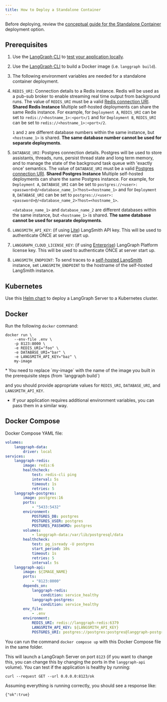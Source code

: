```yaml
---
title: How to Deploy a Standalone Container
---
```

Before deploying, review the [conceptual guide for the Standalone Container](langgraph_standalone_container) deployment option.

## Prerequisites

1. Use the [LangGraph CLI](langgraph_cli) to [test your application locally](local-server).
2. Use the [LangGraph CLI](langgraph_cli) to build a Docker image (i.e. `langgraph build`).
3. The following environment variables are needed for a standalone container deployment.
  1. `REDIS_URI`: Connection details to a Redis instance. Redis will be used as a pub-sub broker to enable streaming real time output from background runs. The value of `REDIS_URI` must be a valid [Redis connection URI](https://redis-py.readthedocs.io/en/stable/connections.html#redis.Redis.from_url).
    <Note>
      **Shared Redis Instance**
      Multiple self-hosted deployments can share the same Redis instance. For example, for `Deployment A`, `REDIS_URI` can be set to `redis://<hostname_1>:<port>/1` and for `Deployment B`, `REDIS_URI` can be set to `redis://<hostname_1>:<port>/2`.
      
      `1` and `2` are different database numbers within the same instance, but `<hostname_1>` is shared. **The same database number cannot be used for separate deployments**.
    </Note>
  2. `DATABASE_URI`: Postgres connection details. Postgres will be used to store assistants, threads, runs, persist thread state and long term memory, and to manage the state of the background task queue with 'exactly once' semantics. The value of `DATABASE_URI` must be a valid [Postgres connection URI](https://www.postgresql.org/docs/current/libpq-connect.html#LIBPQ-CONNSTRING-URIS).
    <Note>
      **Shared Postgres Instance**
      Multiple self-hosted deployments can share the same Postgres instance. For example, for `Deployment A`, `DATABASE_URI` can be set to `postgres://<user>:<password>@/<database_name_1>?host=<hostname_1>` and for `Deployment B`, `DATABASE_URI` can be set to `postgres://<user>:<password>@/<database_name_2>?host=<hostname_1>`.
      
      `<database_name_1>` and `database_name_2` are different databases within the same instance, but `<hostname_1>` is shared. **The same database cannot be used for separate deployments**.
    </Note>
  3. `LANGSMITH_API_KEY`: (if using [Lite](langgraph_server#server-versions)) LangSmith API key. This will be used to authenticate ONCE at server start up.
  4. `LANGGRAPH_CLOUD_LICENSE_KEY`: (if using [Enterprise](langgraph_data_plane#licensing)) LangGraph Platform license key. This will be used to authenticate ONCE at server start up.
  5. `LANGSMITH_ENDPOINT`: To send traces to a [self-hosted LangSmith](https://docs.smith.langchain.com/self_hosting) instance, set `LANGSMITH_ENDPOINT` to the hostname of the self-hosted LangSmith instance.

<a id="helm"></a>
## Kubernetes

Use this [Helm chart](https://github.com/langchain-ai/helm/blob/main/charts/langgraph-cloud/README.md) to deploy a LangGraph Server to a Kubernetes cluster.

## Docker

Run the following `docker` command:

```shell
docker run \
    --env-file .env \
    -p 8123:8000 \
    -e REDIS_URI="foo" \
    -e DATABASE_URI="bar" \
    -e LANGSMITH_API_KEY="baz" \
    my-image
```

<Note>
  * You need to replace `my-image` with the name of the image you built in the prerequisite steps (from `langgraph build`)
  
  and you should provide appropriate values for `REDIS_URI`, `DATABASE_URI`, and `LANGSMITH_API_KEY`.
  
  * If your application requires additional environment variables, you can pass them in a similar way.
</Note>

## Docker Compose

Docker Compose YAML file:

```yml
volumes:
    langgraph-data:
        driver: local
services:
    langgraph-redis:
        image: redis:6
        healthcheck:
            test: redis-cli ping
            interval: 5s
            timeout: 1s
            retries: 5
    langgraph-postgres:
        image: postgres:16
        ports:
            - "5433:5432"
        environment:
            POSTGRES_DB: postgres
            POSTGRES_USER: postgres
            POSTGRES_PASSWORD: postgres
        volumes:
            - langgraph-data:/var/lib/postgresql/data
        healthcheck:
            test: pg_isready -U postgres
            start_period: 10s
            timeout: 1s
            retries: 5
            interval: 5s
    langgraph-api:
        image: ${IMAGE_NAME}
        ports:
            - "8123:8000"
        depends_on:
            langgraph-redis:
                condition: service_healthy
            langgraph-postgres:
                condition: service_healthy
        env_file:
            - .env
        environment:
            REDIS_URI: redis://langgraph-redis:6379
            LANGSMITH_API_KEY: ${LANGSMITH_API_KEY}
            POSTGRES_URI: postgres://postgres:postgres@langgraph-postgres:5432/postgres?sslmode=disable
```

You can run the command `docker compose up` with this Docker Compose file in the same folder.

This will launch a LangGraph Server on port `8123` (if you want to change this, you can change this by changing the ports in the `langgraph-api` volume). You can test if the application is healthy by running:

```shell
curl --request GET --url 0.0.0.0:8123/ok
```

Assuming everything is running correctly, you should see a response like:

```shell
{"ok":true}
```
